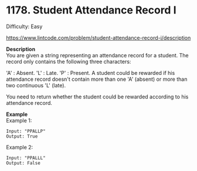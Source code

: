 # 1178. Student Attendance Record I

Difficulty: Easy

https://www.lintcode.com/problem/student-attendance-record-i/description

**Description**  
You are given a string representing an attendance record for a student. The record only contains the following three characters:

'A' : Absent.
'L' : Late.
'P' : Present.
A student could be rewarded if his attendance record doesn't contain more than one 'A' (absent) or more than two continuous 'L' (late).

You need to return whether the student could be rewarded according to his attendance record.

**Example**  
Example 1:
```
Input: "PPALLP"
Output: True
```
Example 2:
```
Input: "PPALLL"
Output: False
```
